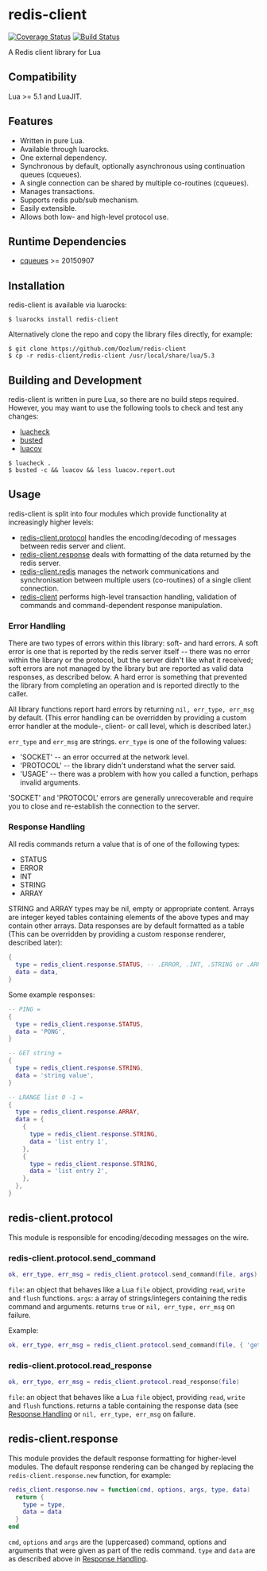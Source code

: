 # redis-client
[![Coverage Status](https://coveralls.io/repos/github/Oozlum/redis-client/badge.svg)](https://coveralls.io/github/Oozlum/redis-client)
[![Build Status](https://travis-ci.com/Oozlum/redis-client.svg?branch=master)](https://travis-ci.com/github/Oozlum/redis-client)

A Redis client library for Lua

## Compatibility
Lua >= 5.1 and LuaJIT.

## Features
- Written in pure Lua.
- Available through luarocks.
- One external dependency.
- Synchronous by default, optionally asynchronous using continuation queues (cqueues).
- A single connection can be shared by multiple co-routines (cqueues).
- Manages transactions.
- Supports redis pub/sub mechanism.
- Easily extensible.
- Allows both low- and high-level protocol use.

## Runtime Dependencies
- [cqueues](https://github.com/wahern/cqueues) >= 20150907

## Installation
redis-client is available via luarocks:
```
$ luarocks install redis-client
```
Alternatively clone the repo and copy the library files directly, for example:
```
$ git clone https://github.com/Oozlum/redis-client
$ cp -r redis-client/redis-client /usr/local/share/lua/5.3
```

## Building and Development
redis-client is written in pure Lua, so there are no build steps required.  However, you may want to use the following tools to check and test any changes:
- [luacheck](https://github.com/mpeterv/luacheck)
- [busted](http://olivinelabs.com/busted/)
- [luacov](https://keplerproject.github.io/luacov/)

```
$ luacheck .
$ busted -c && luacov && less luacov.report.out
```

## Usage
redis-client is split into four modules which provide functionality at increasingly higher levels:
- [redis-client.protocol](#redis-clientprotocol) handles the encoding/decoding of messages between redis server and client.
- [redis-client.response](#redis-clientresponse) deals with formatting of the data returned by the redis server.
- [redis-client.redis](#redis-clientredis) manages the network communications and synchronisation between multiple users (co-routines) of a single client connection.
- [redis-client](#redis-client) performs high-level transaction handling, validation of commands and command-dependent response manipulation.

### Error Handling
There are two types of errors within this library: soft- and hard errors.  A soft error is one that is reported by the redis server itself -- there was no error within the library or the protocol, but the server didn't like what it received; soft errors are not managed by the library but are reported as valid data responses, as described below.  A hard error is something that prevented the library from completing an operation and is reported directly to the caller.

All library functions report hard errors by returning ```nil, err_type, err_msg``` by default.  (This error handling can be overridden by providing a custom error handler at the module-, client- or call level, which is described later.)

```err_type``` and ```err_msg``` are strings.  ```err_type``` is one of the following values:
- 'SOCKET' -- an error occurred at the network level.
- 'PROTOCOL' -- the library didn't understand what the server said.
- 'USAGE' -- there was a problem with how you called a function, perhaps invalid arguments.

'SOCKET' and 'PROTOCOL' errors are generally unrecoverable and require you to close and re-establish the connection to the server.

### Response Handling
All redis commands return a value that is of one of the following types:
- STATUS
- ERROR
- INT
- STRING
- ARRAY

STRING and ARRAY types may be nil, empty or appropriate content.  Arrays are integer keyed tables containing elements of the above types and may contain other arrays.  Data responses are by default formatted as a table (This can be overridden by providing a custom response renderer, described later):
```lua
{
  type = redis_client.response.STATUS, -- .ERROR, .INT, .STRING or .ARRAY
  data = data,
}
```
Some example responses:
```lua
-- PING =
{
  type = redis_client.response.STATUS,
  data = 'PONG',
}

-- GET string =
{
  type = redis_client.response.STRING,
  data = 'string value',
}

-- LRANGE list 0 -1 =
{
  type = redis_client.response.ARRAY,
  data = {
    {
      type = redis_client.response.STRING,
      data = 'list entry 1',
    },
    {
      type = redis_client.response.STRING,
      data = 'list entry 2',
    },
  },
}
```

## redis-client.protocol

This module is responsible for encoding/decoding messages on the wire.

### redis-client.protocol.send\_command
```lua
ok, err_type, err_msg = redis_client.protocol.send_command(file, args)
```
```file```: an object that behaves like a Lua ```file``` object, providing ```read```, ```write``` and ```flush``` functions.
```args```: a array of strings/integers containing the redis command and arguments.
returns ```true``` or ```nil, err_type, err_msg``` on failure.

Example:
```lua
ok, err_type, err_msg = redis_client.protocol.send_command(file, { 'get', 'string' })
```

### redis-client.protocol.read\_response
```lua
ok, err_type, err_msg = redis_client.protocol.read_response(file)
```
```file```: an object that behaves like a Lua ```file``` object, providing ```read```, ```write``` and ```flush``` functions.
returns a table containing the response data (see [Response Handling](#response-handling) or ```nil, err_type, err_msg``` on failure.

## redis-client.response

This module provides the default response formatting for higher-level modules.  The default response rendering can be changed by replacing the ```redis-client.response.new``` function, for example:

```lua
redis_client.response.new = function(cmd, options, args, type, data)
  return {
    type = type,
    data = data
  }
end
```
```cmd```, ```options``` and ```args``` are the (uppercased) command, options and arguments that were given as part of the redis command.  ```type``` and ```data``` are as described above in [Response Handling](#response-handling).
